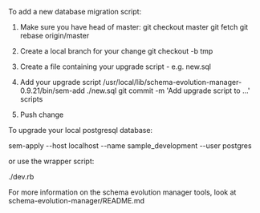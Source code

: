 To add a new database migration script:

  1. Make sure you have head of master:
     git checkout master
     git fetch
     git rebase origin/master

  2. Create a local branch for your change
     git checkout -b tmp

  3. Create a file containing your upgrade script - e.g. new.sql

  4. Add your upgrade script
     /usr/local/lib/schema-evolution-manager-0.9.21/bin/sem-add ./new.sql
     git commit -m 'Add upgrade script to ...' scripts

  5. Push change

To upgrade your local postgresql database:

  sem-apply --host localhost --name sample_development --user postgres

or use the wrapper script:

  ./dev.rb

For more information on the schema evolution manager tools, look at
schema-evolution-manager/README.md
